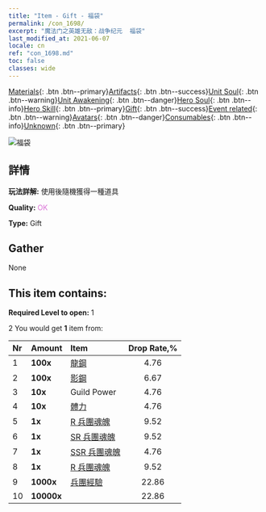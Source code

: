 ```yaml
---
title: "Item - Gift - 福袋"
permalink: /con_1698/
excerpt: "魔法门之英雄无敌：战争纪元  福袋"
last_modified_at: 2021-06-07
locale: cn
ref: "con_1698.md"
toc: false
classes: wide
---
```

 [Materials](/ItemsCN/){: .btn .btn--primary}[Artifacts](/ItemsCN/Artifacts/){: .btn .btn--success}[Unit Soul](/ItemsCN/UnitSoul/){: .btn .btn--warning}[Unit Awakening](/ItemsCN/UnitAwakening/){: .btn .btn--danger}[Hero Soul](/ItemsCN/HeroSoul/){: .btn .btn--info}[Hero Skill](/ItemsCN/HeroSkill/){: .btn .btn--primary}[Gift](/ItemsCN/Gift/){: .btn .btn--success}[Event related](/ItemsCN/Events/){: .btn .btn--warning}[Avatars](/ItemsCN/Avatars/){: .btn .btn--danger}[Consumables](/ItemsCN/Consumables/){: .btn .btn--info}[Unknown](/ItemsCN/Unknown/){: .btn .btn--primary}

 ![福袋](/images/t/i_907314.png)

## 詳情
 **玩法詳解:** 使用後隨機獲得一種道具

 **Quality:** <span style="color: #DA70D6">OK</span>

 **Type:** Gift

## Gather

  None

## This item contains:

 **Required Level to open:** 1

 2 You would get **1** item  from:

  | Nr | Amount |     Item    | Drop Rate,% |
  |:---|:-------|:------------|:---------:|
  | 1 |  **100x** | [龍鋼](/cn/Items/con_880/) | 4.76 | 
  | 2 |  **100x** | [影鋼](/cn/Items/con_881/) | 6.67 | 
  | 3 |  **10x** | Guild Power | 4.76 | 
  | 4 |  **10x** | [體力](/cn/Items/con_900/) | 4.76 | 
  | 5 |  **1x** | [R 兵團魂魄](/cn/Items/con_533/) | 9.52 | 
  | 6 |  **1x** | [SR 兵團魂魄](/cn/Items/con_534/) | 9.52 | 
  | 7 |  **1x** | [SSR 兵團魂魄](/cn/Items/con_535/) | 4.76 | 
  | 8 |  **1x** | [R 兵團魂魄](/cn/Items/con_533/) | 9.52 | 
  | 9 |  **1000x** | [兵團經驗](/cn/Items/con_902/) | 22.86 | 
  | 10 |  **10000x** | <i class="fas fa-coins"/> | 22.86 | 
